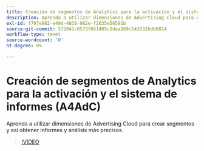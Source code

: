 ```yaml
---
title: Creación de segmentos de Analytics para la activación y el sistema de informes
description: Aprenda a utilizar dimensiones de Advertising Cloud para crear segmentos y así obtener informes y análisis más precisos.
exl-id: f797e982-e49d-4038-982e-f2635e56591b
source-git-commit: 572041c0573f651405c5daa269c5433326db0814
workflow-type: tm+mt
source-wordcount: '0'
ht-degree: 0%

---
```


# Creación de segmentos de Analytics para la activación y el sistema de informes (A4AdC)

Aprenda a utilizar dimensiones de Advertising Cloud para crear segmentos y así obtener informes y análisis más precisos.

>[!VIDEO](https://video.tv.adobe.com/v/33916)
